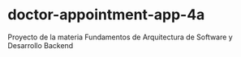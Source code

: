 # doctor-appointment-app-4a
Proyecto de la materia Fundamentos de Arquitectura de Software y Desarrollo Backend
